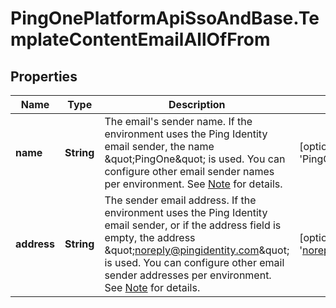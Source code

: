 # PingOnePlatformApiSsoAndBase.TemplateContentEmailAllOfFrom

## Properties

Name | Type | Description | Notes
------------ | ------------- | ------------- | -------------
**name** | **String** | The email&#39;s sender name. If the environment uses the Ping Identity email sender, the name \&quot;PingOne\&quot; is used. You can configure other email sender names per environment. See [Note](https://apidocs.pingidentity.com/pingone/platform/v1/api/#from-replyTo-note) for details.  | [optional] [default to &#39;PingOne&#39;]
**address** | **String** | The sender email address. If the environment uses the Ping Identity email sender, or if the address field is empty, the address \&quot;noreply@pingidentity.com\&quot; is used. You can configure other email sender addresses per environment. See [Note](https://apidocs.pingidentity.com/pingone/platform/v1/api/#from-replyTo-note) for details.  | [optional] [default to &#39;noreply@pingidentity.com&#39;]



